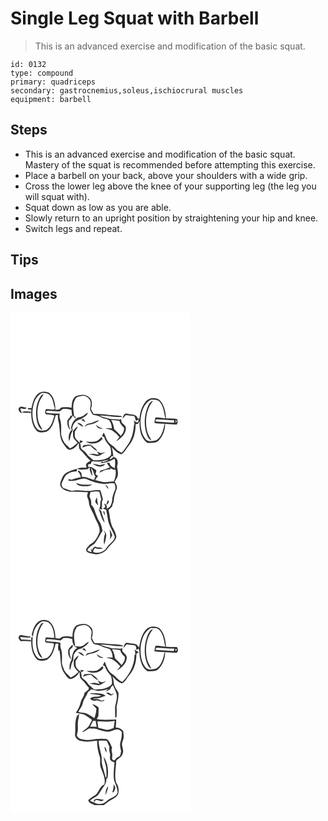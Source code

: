 # Single Leg Squat with Barbell
> This is an advanced exercise and modification of the basic squat.

``` 
id: 0132 
type: compound 
primary: quadriceps 
secondary: gastrocnemius,soleus,ischiocrural muscles 
equipment: barbell 
``` 

## Steps

 - This is an advanced exercise and modification of the basic squat. Mastery of the squat is recommended before attempting this exercise.
 - Place a barbell on your back, above your shoulders with a wide grip.
 - Cross the lower leg above the knee of your supporting leg (the leg you will squat with).
 - Squat down as low as you are able.
 - Slowly return to an upright position by straightening your hip and knee.
 - Switch legs and repeat.

## Tips


## Images

<svg width="288" height="400" viewBox="0 0 216 300" xmlns="http://www.w3.org/2000/svg">
  <g fill="#FFF">
    <path d="M0 0h216v300H0V0m32.6 97.62c-4.63 4.41-6.22 10.93-7.37 17-1.11-.03-3.34-.09-4.46-.11l-.04.63c.55 1.82 2.9.77 4.28 1.19-.54 8.52.2 18 5.91 24.8 3.07 3.87 8.66 2.6 12.77 1.54 6.84-4.06 8.48-12.39 10.57-19.41l2.62-.4c.1 2.37-.14 4.8.48 7.12 2.72 8.84.37 19.03 5.79 27.04 2.09 2.7 3.78 6.12 6.96 7.68 5.37-.11 9-4.26 11.78-8.35.57 2.85-.4 6.44 2.06 8.61 4.46 3.68 7.15 9.02 11.91 12.42-1.6 2.02-5.2 2.69-5.26 5.65l.6 3.1c-3.83-.2-7.66.07-11.39.99 3.84 2.27 8.55.89 12.76.79.77-.87 1.61-1.67 2.53-2.38-.6 3.8 1.36 7.16 2.89 10.48.48-3.35-.64-6.57-1.65-9.69 3.62 2.54 3.03 7.22 5.59 10.35-.59 1.34-1.18 2.69-1.75 4.05-4.84-1.18-9.34-4.15-14.49-3.59-.3-1.62-.55-3.25-.76-4.88l-3.04-3.13c-.36.6-.72 1.21-1.07 1.82 2.3 1.48 2.85 4.17 3.64 6.58-3.91.79-7.74 1.89-11.54 3.1-.75-.21-2.23-.63-2.97-.84-.12.43-.35 1.29-.47 1.72 4.77 1.15 9.56-.19 14.1-1.61 2.44-.44 5.15-1.44 7.51-.2a61.247 61.247 0 0 0 21.84 6.04c3.92-.44 7.84-1.26 11.79-.7.93 2.53 1.98 5.43.61 8.01-1.94 4.11-3.39 8.49-3.43 13.08-.87 3.72-2.16 8.58-6.73 8.93 1.35-2.67-.3-5-2.79-5.88.47 1.29 1 2.55 1.43 3.85l-2.84 2.36c1.25.43 2.51.79 3.79 1.1.72 4.18 1.59 8.35 2.27 12.54 1.24 6.83 5.48 12.55 7.83 18.97.97 3.81-2.51 6.62-4.94 8.95-2.62 2.1-4.22 5.09-6.37 7.61-3.68 2.87-8.96 4.62-13.48 3.11-2.36-1.56.61-3.64 1.3-5.29 2.93 1.54 6.22 1.09 9.38 1-1.95-2.38-5.37-1.08-7.94-2.19-2.9-1.59-4.01 2.76-5.44 4.17l-.2-2.64c-.18.38-.55 1.13-.74 1.5.28 1.08.62 2.13.91 3.21-1.79-.51-3.74-.86-5.08-2.28 1.51-3.94 5.64-5.66 8.74-8.08 3.64-4.71 6.22-10.14 9.39-15.17-.72-3.92-1.49-7.98-3.8-11.32-1.6-2.22-2.45-4.82-3.48-7.31-2.1-4.17-2.09-9.43-6.21-12.36.08-2.85.1-5.76-1.32-8.33-1.48-2.36-.15-4.96.49-7.34 3.51-.36 7.06-1.3 10.55-.33.67 3.19 1.69 6.29 2.34 9.48-2.35 3.22-.06 7.46-2.5 10.69.89.65 1.89 1.07 2.99 1.24.72-.64.67-1.46-.16-2.44 1.38-3.09-.75-6.73 1.66-9.5-.78-3.81-1.93-7.54-3.12-11.24-2.98-.23-6-.43-8.94.21-8.29 2-16.87-1.72-25.12.62-2.44-.7-4.89-1.43-7.18-2.55-1.72-.41-3.8-.65-4.49-2.58-2.36-3.39.83-6.64 1.97-9.79 2.28-6.03 9.17-8.62 15.19-8.59.78-.84 1-2.23-.1-2.91-6.27 2.11-14.29 3.65-17.06 10.53-1 3.16-3.5 6.43-2.12 9.85 1.68 4.5 6.88 5.66 10.97 6.94 7.38-.16 14.77.1 22.13.69-.45 1.48-1.18 2.92-1.19 4.5.44 2.39 1.92 4.47 2.09 6.92.35 7.38 5.81 12.98 7.68 19.9 2.56 5.3 6.18 10.56 5.12 16.8-1.64 3.87-3.47 7.76-6.32 10.9-1.91 2.14-4.86 3.02-6.67 5.29-1.48 1.68-3.78 3.44-2.77 6.01 1.31 2.49 4.41 2.44 6.73 3.32 7.03 2.46 15.65-.69 19.44-7.11 3.22-4.36 8.67-7.3 9.82-13.01-.31-3.62-2.11-6.89-3.71-10.09-4.09-6.77-3.61-14.99-5.76-22.4 2.26-1.77 5.07-3.47 4.98-6.72 1.61-2.36 1.58-5.2 1.77-7.92.73-3.57 1.97-7 3.12-10.44 1.26-3.1-1.04-5.99-2.43-8.6 1.27-2.04 2.71-4.03 3.5-6.33 1.06-3.88.14-7.89-.71-11.71 1.56-3.91 1.56-10.57-3.74-11.42l.14-1.14c-1.48 1.43-2.78 3.84-5.2 3.5.3-1.5 1.65-2.43 2.5-3.6.49.03 1.47.08 1.96.11-.56-3.63-.83-7.31-2.08-10.8 3.36 3.44 6.78 7.12 11.58 8.46 3.98-1.98 5.49-6.34 8.3-9.5 6.51-7.18 9.06-17.16 8.86-26.67.98-.09 1.97-.19 2.95-.28.67-.93 2.83-5.92 1.78-.72-.04 8.65 2.03 18.97 10.04 23.78 4.33-.63 9.43.6 12.8-2.96 5.19-5.2 8-12.91 7.88-20.18 4.78.05 9.62 1.13 14.37.6.29-1.12.85-3.35 1.14-4.47-1.06.82-2.1 1.66-3.14 2.5.12-.84.35-2.53.47-3.37l.68 2.21c.59-.86 1.17-1.72 1.75-2.59-4.44-1.82-9.52-.87-14.22-1.48-.39-7.73-2.04-16.11-7.56-21.89-4.94-3.65-13.05-3.04-16.94 2-4.72 5.8-6.8 13.44-7.4 20.78-.56-.29-1.7-.89-2.27-1.18-.94-4.4-5.99-4.28-9.51-4.72-2.15-.05-4.81-1.63-6.45.45-1.08 1.55-1.54 3.41-2.05 5.2 1.35-1.4 2.58-2.92 3.85-4.4 3.38.51 6.78.86 10.2 1.06 1.06 1.81 1.43 3.88 2.03 5.87.76-.43 2.28-1.28 3.04-1.71.33 1.23-.25 2.33-.86 3.36-2.14.29-3.4-1.41-4.73-2.7.88 2.34 1.06 4.82.07 7.16-.61 8.39-3.01 16.92-8.15 23.68-2.13 2.82-3.73 6.1-6.58 8.31-2.55-1.47-5.45-2.63-7.22-5.12-2.29-3.1-6.23-4.39-8.48-7.52-2.79-3.34-3.38-7.86-5.84-11.39-.72 1.31-1.31 2.68-1.88 4.07l2.64 1.26c1.05 4.43 4.12 7.81 6.96 11.18 1.16 3.31 1.56 6.87 1.1 10.36-5.26 5.93-13.7 6.28-21.06 6.29-2.76-2.9-6.54-4.85-8.57-8.4-1.48-2.72-4.76-3.72-6.43-6.3-.35-1.93-.11-3.96-1.03-5.77 1.24-.78 2.53-1.49 3.81-2.23-1.37-.44-2.75-.85-4.12-1.26.05.73.14 2.2.19 2.93-2.29-2.05-5.16-3.97-6.05-7.1-.33-2.12-.11-4.27-.14-6.41 1.53-1.85 2.76-3.92 3.6-6.17-2.52 1.11-3.93 3.57-5.76 5.49.11 2.67-.22 5.41.45 8.02 1.19 2.43 3.23 4.26 5.14 6.11-2.88 2.54-5.77 5.15-9.34 6.7-2.66-2.97-6.21-5.29-7.87-9.05-1.3-3.14-2.87-6.35-2.69-9.84.16-5.35.54-10.89-1.24-16.04-.89-2.16-.57-4.5-.52-6.77-5.27-.09-10.61-.06-15.8-1.02l-.73-1.32c.43-.26 1.3-.78 1.73-1.04 4.68-.17 9.31.99 14 .66 2.53.28 3.3-3.32 5.85-2.98 3.13-.15 6.31.18 9.26 1.28.18 2.49.43 4.96.69 7.44-.52-.19-1.58-.59-2.11-.79.45 3.2-4.02 4.47-3.65 7.62-.19 3.85 1.11 7.66 3.92 10.36-1.52-3.64-2.48-7.45-2.09-11.43 1.78-1.83 3.6-3.71 4.53-6.15 1.28 1.29 2.62 2.52 3.92 3.79a459.5 459.5 0 0 0-.74-3.11l-1.24.65c-.62-6.86-2.85-14.16.93-20.56 1.05-3.8 5.36-4.01 8.58-4.63 4.28-.77 8.34 2.43 9.85 6.27 1.16 3.19-.16 6.48-.39 9.7.62 2.48 1.93 4.79 3.57 6.73 2.48.77 5.2.67 7.55 1.84 2.08 1 4.09 2.24 6.4 2.66 2.07.68 4.72.77 5.94 2.86 2.02 2.53 2.5 5.81 2.7 8.93-2.63-.12-5.27-.3-7.9-.07 3.08 1.14 6.49 1.43 9.29 3.27a32.2 32.2 0 0 1 7.72 7.42c-1.31 1.65-2.63 3.3-3.85 5.02 5.44-3.59 11.54-8.48 11.62-15.59.17-3.41-3.28-5.02-5.09-7.34-.4-1.43-.48-2.92-.69-4.38l-1.28 1.16c-4.02-.74-8.17-.17-12.17-.84-3.87-1.83-8.53-1.47-11.98-4.2 9.01.22 17.96 2.55 26.98 1.67-.31-.25-.94-.74-1.25-.98-4.96-.83-10.01-.89-15.01-1.28-5.95-.67-11.93-1.47-17.92-1.16-1.52-1.89-2.64-4.05-3.51-6.31 1.46-4.48 2.09-10.58-2.18-13.75-4.2-4.27-11.06-3.36-16.08-1.22-4.49 3.08-4.78 9-5.01 13.94-3.64-1.13-7.53-.92-11.27-.59-1.69-.08-2.48 1.72-3.6 2.64-1.49.16-2.99.3-4.48.44-.15-7.41-1.55-16.01-7.97-20.67-4.26-1.99-9.78-1.8-13.37 1.53m-22.42 16.82c-1.77 2.59 1.33 5.52 3.54 6.5a17.02 17.02 0 0 0-2.07-5.14c.41-.34.82-.66 1.24-.97 1.87.74 4.17 1.46 5.93.07.08-.23.25-.69.33-.91-2.95-.07-6.94-2.91-8.97.45m4.41 5.51c3.22.46 6.57.21 9.84.52l-.08-1.65c-2.6-.11-5.19-.42-7.79-.32-.6.15-3.2.52-1.97 1.45m71.86 4.45c-1.94 1.02-4.18 1.17-6.25 1.76-.3.24-.88.72-1.17.96-4.26 2.76-6.03 7.73-6.46 12.58l1.46.1c.22-4.94 3.47-9.82 8.28-11.31 1.27-.21 2.53-.61 3.52-1.46 2.77-1.92 6.13-3.62 7.11-7.12-2.52.95-4.27 3.08-6.49 4.49m-1.46 4.46c1.66.86 3.31 1.78 5.03 2.52-.79-1.31-1.65-2.59-2.52-3.84-.85.43-1.68.87-2.51 1.32m8.99 4.31c-2.45.1-4.02 2.03-5.39 3.82 2.09-1.02 4.03-2.54 6.44-2.69 4.24-.45 8.52-2.22 11.54-5.25-4.42.72-8.12 3.57-12.59 4.12m-14.07-.92c2.15 2.01 4.56 3.82 7.34 4.88-1.05-3.22-4.18-4.64-7.34-4.88m22.67 2.46c1.05 3.49 4.55 5.44 8.02 4.2-1.35-.44-2.7-.86-4.05-1.25-1.29-1.03-2.6-2.04-3.97-2.95m-32.19 19.52c.77-1.64 1.13-3.41 1.37-5.18.42-3.46 2.72-6.32 3.23-9.78-4.67 3.24-6.19 9.63-4.6 14.96m38.8-5.03c-1.82 2.02-3.8 4.04-6.32 5.16-4.06 1.27-8.32.42-12.48.52 6.3 4.08 15.63 2.72 20.16-3.48-.45-.74-.9-1.47-1.36-2.2m-21.51 9.71c-.62 1.04-1.23 2.09-1.83 3.15 3.19-1.5 6.55-2.7 10.15-2.28 2.43 2.54 4.99 5.12 8.39 6.31-1.45-2.64-4.05-4.31-6.25-6.24-2.94-2.53-7-.72-10.46-.94m16.22 7.69c.71 1.27 1.39 2.57 2.03 3.89-2.05-.14-4.05-.65-6.01-1.25-2.08.29-4.16.55-6.24.85 3.06.71 6.21.94 9.25 1.8 2.86 1.08 5.28-1.28 7.62-2.54 1.16-.69 2.31-1.41 3.41-2.19-1.64.44-3.24 1.06-4.9 1.45-1.85-.26-3.48-1.27-5.16-2.01m-25.34 37.75c1.9 3.45 6.03 3.77 9.55 3.99 3.31-.01 7.14.36 9.64-2.25-6.42.64-13.11.82-19.19-1.74m35.11 2.35c.92 1.78 2.21 3.33 3.59 4.78.4-2.5-1.73-3.78-3.59-4.78m-11.6 21.08c.81 1.36 1.96 2.47 3.11 3.56-.23-1.49-.55-2.95-.95-4.39-.14-1.8-.28-3.6-.52-5.39-.93 1.89-2.48 4.02-1.64 6.22m14.93-3c-.72 1.97-1.49 3.93-2.21 5.9 2.23-1.08 4.59-3.69 2.21-5.9m-11.46 10.45c2.46 5.65 3.44 12.11 7.46 16.95-.8-4.88-3.21-9.3-4.15-14.15-1.1-.94-2.2-1.88-3.31-2.8m5.72 2.89c.02 2.09 1.23 3.98 2.36 5.69-.67-1.73-.09-5.38-2.36-5.69m7.63 22.21c.67 4.03 1.18 8.05.41 12.12 1.06-1.76 1.92-3.62 2.82-5.46-.92-2.29-1.82-4.62-3.23-6.66m-7.38 1.11c.6 1.17 1.28 2.29 2.05 3.36-1.31 4.4-2.15 9.03-1.1 13.59 1.24-3.05 1.61-6.34 2.28-9.54.79-2.84-.91-5.84-3.23-7.41z"/>
    <path d="M26.43 118.02c.55-8.29 3.3-17.62 11.29-21.62 3.42.19 7.53-.11 9.73 3.09 4.13 4.25 3.82 10.5 5.94 15.66-.53.45-1.07.88-1.6 1.32-3.06-.34-6.13-.62-9.2-.75-.61 1.88-1.86 4.07-.42 5.9 3.39 1.26 7.29.24 10.54 2.03-2 6.09-3.47 13.26-9.32 16.93-3.78.9-8.9 2.29-11.66-1.4-4.82-5.82-5.63-13.88-5.3-21.16m9.79-17.78c-5.78 8.81-6.6 20.12-4.46 30.22 1.01 3.94 2.54 8.52 6.62 10.21-1.58-3.6-4.22-6.74-5.01-10.67-1.66-7.39-1.44-15.31 1.08-22.48 1.19-3.53 3.53-6.46 5.37-9.64-1.37.49-2.94.9-3.6 2.36zM156.05 131.16c.29-9.98 2.98-21.59 12.42-26.81 3.36.5 7.46-.7 9.99 2.22 5.31 5.44 5.65 13.4 7.33 20.38-3.92-.69-7.88-1.22-11.86-1.13-.61 2.14-.99 4.32-1.23 6.53 4.04.8 8.16.97 12.27.97-1.69 7.15-3.23 15.81-10.11 19.86-4.11.78-9.51 2.52-12.67-1.3-4.95-5.58-5.94-13.54-6.14-20.72m8.13-17.01c-4.21 11.18-4.38 24.12.62 35.08.78 1.94 2.6 3.11 4.36 4.07-1.86-3.72-4.37-7.18-5.24-11.33-2.9-12.26-1.04-26.05 7.08-36-4.05.64-5.28 4.98-6.82 8.18z"/>
    <path d="M174.76 128.09c7.23.07 14.42.97 21.66 1.08l-.36 3.05c-7.16-.46-14.33-.91-21.48-1.51l-.64-.59c.21-.51.62-1.52.82-2.03zM120.78 128.99c3.35.03 6.7.29 9.99 1.01.52 3.42 3.22 5.65 5.34 8.11.82 3.7-1.57 7.07-3.74 9.82-2.36-2.98-5.1-5.6-7.97-8.08-.38-3.85-1.53-7.59-3.62-10.86zM109.41 178.08c2.93.22 5.51-1.45 8.35-1.73-1.91 1.46-4.3 2.12-6.45 3.17-.64-.48-1.27-.96-1.9-1.44z"/>
    <path d="M105.7 180.85c6.88.03 13.32-2.39 19.32-5.56 1.01 3.86.51 7.8 0 11.69-2.35-1.75-6.02-3.15-5.97-6.6-1.16-.16-2.31-.32-3.46-.46.93 2.02 1.97 4.06 3.78 5.47-3.62 1.8-7.49 3.14-11.41 4.12-.4.91-.8 1.82-1.21 2.73 4.12-1.99 8.4-4.67 13.18-4.01-.1-.51-.29-1.52-.38-2.02 1.77 1.72 4.03 2.4 6.44 2.3.86 4.85.03 9.78-2.2 14.15-3.98-.23-7.89.6-11.84.87-3.45-.82-6.82-1.97-10.32-2.59 1.07-1.72 2.23-3.39 3.4-5.03-.99-.57-1.99-1.13-2.98-1.67.35-1.67.7-3.34 1.04-5.01-3.02-1.87-5.74-4.94-9.71-3.85-.12-1.04-.23-2.07-.34-3.1 1.15-.3 2.3-.59 3.46-.87.19-.67.57-1.99.76-2.65 4.08-.59 8.17.51 12.25-.27-.17.47-.52 1.39-.69 1.86-.78.12-2.34.38-3.12.5m-7.26.73c4.44 2.74 11.84 5.65 15.25-.03-2.23.36-4.35 1.22-6.6 1.43-2.88-.52-5.71-1.29-8.65-1.4z"/>
  </g>
  <g fill="#333">
    <path d="M32.6 97.62c3.59-3.33 9.11-3.52 13.37-1.53 6.42 4.66 7.82 13.26 7.97 20.67 1.49-.14 2.99-.28 4.48-.44 1.12-.92 1.91-2.72 3.6-2.64 3.74-.33 7.63-.54 11.27.59.23-4.94.52-10.86 5.01-13.94 5.02-2.14 11.88-3.05 16.08 1.22 4.27 3.17 3.64 9.27 2.18 13.75.87 2.26 1.99 4.42 3.51 6.31 5.99-.31 11.97.49 17.92 1.16 5 .39 10.05.45 15.01 1.28.31.24.94.73 1.25.98-9.02.88-17.97-1.45-26.98-1.67 3.45 2.73 8.11 2.37 11.98 4.2 4 .67 8.15.1 12.17.84l1.28-1.16c.21 1.46.29 2.95.69 4.38 1.81 2.32 5.26 3.93 5.09 7.34-.08 7.11-6.18 12-11.62 15.59 1.22-1.72 2.54-3.37 3.85-5.02a32.2 32.2 0 0 0-7.72-7.42c-2.8-1.84-6.21-2.13-9.29-3.27 2.63-.23 5.27-.05 7.9.07-.2-3.12-.68-6.4-2.7-8.93-1.22-2.09-3.87-2.18-5.94-2.86-2.31-.42-4.32-1.66-6.4-2.66-2.35-1.17-5.07-1.07-7.55-1.84-1.64-1.94-2.95-4.25-3.57-6.73.23-3.22 1.55-6.51.39-9.7-1.51-3.84-5.57-7.04-9.85-6.27-3.22.62-7.53.83-8.58 4.63-3.78 6.4-1.55 13.7-.93 20.56l1.24-.65c.25 1.04.5 2.08.74 3.11-1.3-1.27-2.64-2.5-3.92-3.79-.93 2.44-2.75 4.32-4.53 6.15-.39 3.98.57 7.79 2.09 11.43-2.81-2.7-4.11-6.51-3.92-10.36-.37-3.15 4.1-4.42 3.65-7.62.53.2 1.59.6 2.11.79-.26-2.48-.51-4.95-.69-7.44-2.95-1.1-6.13-1.43-9.26-1.28-2.55-.34-3.32 3.26-5.85 2.98-4.69.33-9.32-.83-14-.66-.43.26-1.3.78-1.73 1.04l.73 1.32c5.19.96 10.53.93 15.8 1.02-.05 2.27-.37 4.61.52 6.77 1.78 5.15 1.4 10.69 1.24 16.04-.18 3.49 1.39 6.7 2.69 9.84 1.66 3.76 5.21 6.08 7.87 9.05 3.57-1.55 6.46-4.16 9.34-6.7-1.91-1.85-3.95-3.68-5.14-6.11-.67-2.61-.34-5.35-.45-8.02 1.83-1.92 3.24-4.38 5.76-5.49-.84 2.25-2.07 4.32-3.6 6.17.03 2.14-.19 4.29.14 6.41.89 3.13 3.76 5.05 6.05 7.1-.05-.73-.14-2.2-.19-2.93 1.37.41 2.75.82 4.12 1.26-1.28.74-2.57 1.45-3.81 2.23.92 1.81.68 3.84 1.03 5.77 1.67 2.58 4.95 3.58 6.43 6.3 2.03 3.55 5.81 5.5 8.57 8.4 7.36-.01 15.8-.36 21.06-6.29.46-3.49.06-7.05-1.1-10.36-2.84-3.37-5.91-6.75-6.96-11.18l-2.64-1.26c.57-1.39 1.16-2.76 1.88-4.07 2.46 3.53 3.05 8.05 5.84 11.39 2.25 3.13 6.19 4.42 8.48 7.52 1.77 2.49 4.67 3.65 7.22 5.12 2.85-2.21 4.45-5.49 6.58-8.31 5.14-6.76 7.54-15.29 8.15-23.68.99-2.34.81-4.82-.07-7.16 1.33 1.29 2.59 2.99 4.73 2.7.61-1.03 1.19-2.13.86-3.36-.76.43-2.28 1.28-3.04 1.71-.6-1.99-.97-4.06-2.03-5.87-3.42-.2-6.82-.55-10.2-1.06-1.27 1.48-2.5 3-3.85 4.4.51-1.79.97-3.65 2.05-5.2 1.64-2.08 4.3-.5 6.45-.45 3.52.44 8.57.32 9.51 4.72.57.29 1.71.89 2.27 1.18.6-7.34 2.68-14.98 7.4-20.78 3.89-5.04 12-5.65 16.94-2 5.52 5.78 7.17 14.16 7.56 21.89 4.7.61 9.78-.34 14.22 1.48-.58.87-1.16 1.73-1.75 2.59l-.68-2.21c-.12.84-.35 2.53-.47 3.37 1.04-.84 2.08-1.68 3.14-2.5-.29 1.12-.85 3.35-1.14 4.47-4.75.53-9.59-.55-14.37-.6.12 7.27-2.69 14.98-7.88 20.18-3.37 3.56-8.47 2.33-12.8 2.96-8.01-4.81-10.08-15.13-10.04-23.78 1.05-5.2-1.11-.21-1.78.72-.98.09-1.97.19-2.95.28.2 9.51-2.35 19.49-8.86 26.67-2.81 3.16-4.32 7.52-8.3 9.5-4.8-1.34-8.22-5.02-11.58-8.46 1.25 3.49 1.52 7.17 2.08 10.8-.49-.03-1.47-.08-1.96-.11-.85 1.17-2.2 2.1-2.5 3.6 2.42.34 3.72-2.07 5.2-3.5l-.14 1.14c5.3.85 5.3 7.51 3.74 11.42.85 3.82 1.77 7.83.71 11.71-.79 2.3-2.23 4.29-3.5 6.33 1.39 2.61 3.69 5.5 2.43 8.6-1.15 3.44-2.39 6.87-3.12 10.44-.19 2.72-.16 5.56-1.77 7.92.09 3.25-2.72 4.95-4.98 6.72 2.15 7.41 1.67 15.63 5.76 22.4 1.6 3.2 3.4 6.47 3.71 10.09-1.15 5.71-6.6 8.65-9.82 13.01-3.79 6.42-12.41 9.57-19.44 7.11-2.32-.88-5.42-.83-6.73-3.32-1.01-2.57 1.29-4.33 2.77-6.01 1.81-2.27 4.76-3.15 6.67-5.29 2.85-3.14 4.68-7.03 6.32-10.9 1.06-6.24-2.56-11.5-5.12-16.8-1.87-6.92-7.33-12.52-7.68-19.9-.17-2.45-1.65-4.53-2.09-6.92.01-1.58.74-3.02 1.19-4.5-7.36-.59-14.75-.85-22.13-.69-4.09-1.28-9.29-2.44-10.97-6.94-1.38-3.42 1.12-6.69 2.12-9.85 2.77-6.88 10.79-8.42 17.06-10.53 1.1.68.88 2.07.1 2.91-6.02-.03-12.91 2.56-15.19 8.59-1.14 3.15-4.33 6.4-1.97 9.79.69 1.93 2.77 2.17 4.49 2.58 2.29 1.12 4.74 1.85 7.18 2.55 8.25-2.34 16.83 1.38 25.12-.62 2.94-.64 5.96-.44 8.94-.21 1.19 3.7 2.34 7.43 3.12 11.24-2.41 2.77-.28 6.41-1.66 9.5.83.98.88 1.8.16 2.44-1.1-.17-2.1-.59-2.99-1.24 2.44-3.23.15-7.47 2.5-10.69-.65-3.19-1.67-6.29-2.34-9.48-3.49-.97-7.04-.03-10.55.33-.64 2.38-1.97 4.98-.49 7.34 1.42 2.57 1.4 5.48 1.32 8.33 4.12 2.93 4.11 8.19 6.21 12.36 1.03 2.49 1.88 5.09 3.48 7.31 2.31 3.34 3.08 7.4 3.8 11.32-3.17 5.03-5.75 10.46-9.39 15.17-3.1 2.42-7.23 4.14-8.74 8.08 1.34 1.42 3.29 1.77 5.08 2.28-.29-1.08-.63-2.13-.91-3.21.19-.37.56-1.12.74-1.5l.2 2.64c1.43-1.41 2.54-5.76 5.44-4.17 2.57 1.11 5.99-.19 7.94 2.19-3.16.09-6.45.54-9.38-1-.69 1.65-3.66 3.73-1.3 5.29 4.52 1.51 9.8-.24 13.48-3.11 2.15-2.52 3.75-5.51 6.37-7.61 2.43-2.33 5.91-5.14 4.94-8.95-2.35-6.42-6.59-12.14-7.83-18.97-.68-4.19-1.55-8.36-2.27-12.54-1.28-.31-2.54-.67-3.79-1.1l2.84-2.36c-.43-1.3-.96-2.56-1.43-3.85 2.49.88 4.14 3.21 2.79 5.88 4.57-.35 5.86-5.21 6.73-8.93.04-4.59 1.49-8.97 3.43-13.08 1.37-2.58.32-5.48-.61-8.01-3.95-.56-7.87.26-11.79.7a61.247 61.247 0 0 1-21.84-6.04c-2.36-1.24-5.07-.24-7.51.2-4.54 1.42-9.33 2.76-14.1 1.61.12-.43.35-1.29.47-1.72.74.21 2.22.63 2.97.84 3.8-1.21 7.63-2.31 11.54-3.1-.79-2.41-1.34-5.1-3.64-6.58.35-.61.71-1.22 1.07-1.82l3.04 3.13c.21 1.63.46 3.26.76 4.88 5.15-.56 9.65 2.41 14.49 3.59.57-1.36 1.16-2.71 1.75-4.05-2.56-3.13-1.97-7.81-5.59-10.35 1.01 3.12 2.13 6.34 1.65 9.69-1.53-3.32-3.49-6.68-2.89-10.48-.92.71-1.76 1.51-2.53 2.38-4.21.1-8.92 1.48-12.76-.79 3.73-.92 7.56-1.19 11.39-.99l-.6-3.1c.06-2.96 3.66-3.63 5.26-5.65-4.76-3.4-7.45-8.74-11.91-12.42-2.46-2.17-1.49-5.76-2.06-8.61-2.78 4.09-6.41 8.24-11.78 8.35-3.18-1.56-4.87-4.98-6.96-7.68-5.42-8.01-3.07-18.2-5.79-27.04-.62-2.32-.38-4.75-.48-7.12l-2.62.4c-2.09 7.02-3.73 15.35-10.57 19.41-4.11 1.06-9.7 2.33-12.77-1.54-5.71-6.8-6.45-16.28-5.91-24.8-1.38-.42-3.73.63-4.28-1.19l.04-.63c1.12.02 3.35.08 4.46.11 1.15-6.07 2.74-12.59 7.37-17m-6.17 20.4c-.33 7.28.48 15.34 5.3 21.16 2.76 3.69 7.88 2.3 11.66 1.4 5.85-3.67 7.32-10.84 9.32-16.93-3.25-1.79-7.15-.77-10.54-2.03-1.44-1.83-.19-4.02.42-5.9 3.07.13 6.14.41 9.2.75.53-.44 1.07-.87 1.6-1.32-2.12-5.16-1.81-11.41-5.94-15.66-2.2-3.2-6.31-2.9-9.73-3.09-7.99 4-10.74 13.33-11.29 21.62m129.62 13.14c.2 7.18 1.19 15.14 6.14 20.72 3.16 3.82 8.56 2.08 12.67 1.3 6.88-4.05 8.42-12.71 10.11-19.86-4.11 0-8.23-.17-12.27-.97.24-2.21.62-4.39 1.23-6.53 3.98-.09 7.94.44 11.86 1.13-1.68-6.98-2.02-14.94-7.33-20.38-2.53-2.92-6.63-1.72-9.99-2.22-9.44 5.22-12.13 16.83-12.42 26.81m18.71-3.07c-.2.51-.61 1.52-.82 2.03l.64.59c7.15.6 14.32 1.05 21.48 1.51l.36-3.05c-7.24-.11-14.43-1.01-21.66-1.08m-53.98.9c2.09 3.27 3.24 7.01 3.62 10.86 2.87 2.48 5.61 5.1 7.97 8.08 2.17-2.75 4.56-6.12 3.74-9.82-2.12-2.46-4.82-4.69-5.34-8.11-3.29-.72-6.64-.98-9.99-1.01m-11.37 49.09c.63.48 1.26.96 1.9 1.44 2.15-1.05 4.54-1.71 6.45-3.17-2.84.28-5.42 1.95-8.35 1.73m-3.71 2.77c.78-.12 2.34-.38 3.12-.5.17-.47.52-1.39.69-1.86-4.08.78-8.17-.32-12.25.27-.19.66-.57 1.98-.76 2.65-1.16.28-2.31.57-3.46.87.11 1.03.22 2.06.34 3.1 3.97-1.09 6.69 1.98 9.71 3.85-.34 1.67-.69 3.34-1.04 5.01.99.54 1.99 1.1 2.98 1.67-1.17 1.64-2.33 3.31-3.4 5.03 3.5.62 6.87 1.77 10.32 2.59 3.95-.27 7.86-1.1 11.84-.87 2.23-4.37 3.06-9.3 2.2-14.15-2.41.1-4.67-.58-6.44-2.3.09.5.28 1.51.38 2.02-4.78-.66-9.06 2.02-13.18 4.01.41-.91.81-1.82 1.21-2.73 3.92-.98 7.79-2.32 11.41-4.12-1.81-1.41-2.85-3.45-3.78-5.47 1.15.14 2.3.3 3.46.46-.05 3.45 3.62 4.85 5.97 6.6.51-3.89 1.01-7.83 0-11.69-6 3.17-12.44 5.59-19.32 5.56z"/>
    <path d="M36.22 100.24c.66-1.46 2.23-1.87 3.6-2.36-1.84 3.18-4.18 6.11-5.37 9.64-2.52 7.17-2.74 15.09-1.08 22.48.79 3.93 3.43 7.07 5.01 10.67-4.08-1.69-5.61-6.27-6.62-10.21-2.14-10.1-1.32-21.41 4.46-30.22zM164.18 114.15c1.54-3.2 2.77-7.54 6.82-8.18-8.12 9.95-9.98 23.74-7.08 36 .87 4.15 3.38 7.61 5.24 11.33-1.76-.96-3.58-2.13-4.36-4.07-5-10.96-4.83-23.9-.62-35.08zM10.18 114.44c2.03-3.36 6.02-.52 8.97-.45-.08.22-.25.68-.33.91-1.76 1.39-4.06.67-5.93-.07-.42.31-.83.63-1.24.97a17.02 17.02 0 0 1 2.07 5.14c-2.21-.98-5.31-3.91-3.54-6.5z"/>
    <path d="M14.59 119.95c-1.23-.93 1.37-1.3 1.97-1.45 2.6-.1 5.19.21 7.79.32l.08 1.65c-3.27-.31-6.62-.06-9.84-.52zM86.45 124.4c2.22-1.41 3.97-3.54 6.49-4.49-.98 3.5-4.34 5.2-7.11 7.12-.99.85-2.25 1.25-3.52 1.46-4.81 1.49-8.06 6.37-8.28 11.31l-1.46-.1c.43-4.85 2.2-9.82 6.46-12.58.29-.24.87-.72 1.17-.96 2.07-.59 4.31-.74 6.25-1.76z"/>
    <path d="M84.99 128.86c.83-.45 1.66-.89 2.51-1.32.87 1.25 1.73 2.53 2.52 3.84-1.72-.74-3.37-1.66-5.03-2.52zM93.98 133.17c4.47-.55 8.17-3.4 12.59-4.12-3.02 3.03-7.3 4.8-11.54 5.25-2.41.15-4.35 1.67-6.44 2.69 1.37-1.79 2.94-3.72 5.39-3.82zM79.91 132.25c3.16.24 6.29 1.66 7.34 4.88-2.78-1.06-5.19-2.87-7.34-4.88zM102.58 134.71c1.37.91 2.68 1.92 3.97 2.95 1.35.39 2.7.81 4.05 1.25-3.47 1.24-6.97-.71-8.02-4.2zM70.39 154.23c-1.59-5.33-.07-11.72 4.6-14.96-.51 3.46-2.81 6.32-3.23 9.78-.24 1.77-.6 3.54-1.37 5.18zM109.19 149.2c.46.73.91 1.46 1.36 2.2-4.53 6.2-13.86 7.56-20.16 3.48 4.16-.1 8.42.75 12.48-.52 2.52-1.12 4.5-3.14 6.32-5.16zM87.68 158.91c3.46.22 7.52-1.59 10.46.94 2.2 1.93 4.8 3.6 6.25 6.24-3.4-1.19-5.96-3.77-8.39-6.31-3.6-.42-6.96.78-10.15 2.28.6-1.06 1.21-2.11 1.83-3.15zM103.9 166.6c1.68.74 3.31 1.75 5.16 2.01 1.66-.39 3.26-1.01 4.9-1.45-1.1.78-2.25 1.5-3.41 2.19-2.34 1.26-4.76 3.62-7.62 2.54-3.04-.86-6.19-1.09-9.25-1.8 2.08-.3 4.16-.56 6.24-.85 1.96.6 3.96 1.11 6.01 1.25-.64-1.32-1.32-2.62-2.03-3.89zM98.44 181.58c2.94.11 5.77.88 8.65 1.4 2.25-.21 4.37-1.07 6.6-1.43-3.41 5.68-10.81 2.77-15.25.03zM78.56 204.35c6.08 2.56 12.77 2.38 19.19 1.74-2.5 2.61-6.33 2.24-9.64 2.25-3.52-.22-7.65-.54-9.55-3.99zM113.67 206.7c1.86 1 3.99 2.28 3.59 4.78-1.38-1.45-2.67-3-3.59-4.78zM102.07 227.78c-.84-2.2.71-4.33 1.64-6.22.24 1.79.38 3.59.52 5.39.4 1.44.72 2.9.95 4.39-1.15-1.09-2.3-2.2-3.11-3.56zM117 224.78c2.38 2.21.02 4.82-2.21 5.9.72-1.97 1.49-3.93 2.21-5.9zM105.54 235.23c1.11.92 2.21 1.86 3.31 2.8.94 4.85 3.35 9.27 4.15 14.15-4.02-4.84-5-11.3-7.46-16.95zM111.26 238.12c2.27.31 1.69 3.96 2.36 5.69-1.13-1.71-2.34-3.6-2.36-5.69zM118.89 260.33c1.41 2.04 2.31 4.37 3.23 6.66-.9 1.84-1.76 3.7-2.82 5.46.77-4.07.26-8.09-.41-12.12zM111.51 261.44c2.32 1.57 4.02 4.57 3.23 7.41-.67 3.2-1.04 6.49-2.28 9.54-1.05-4.56-.21-9.19 1.1-13.59-.77-1.07-1.45-2.19-2.05-3.36z"/>
  </g>
</svg>

<svg width="288" height="400" viewBox="0 0 216 300" xmlns="http://www.w3.org/2000/svg">
  <g fill="#FFF">
    <path d="M0 0h216v300H0V0m33.75 70.74c-5.12 3.63-6.7 10.13-8.27 15.85.49.77.98 1.53 1.48 2.3.57-7.36 3.87-14.98 10.74-18.48 2.97.34 6.52-.3 8.81 2.1 4.73 4.41 5.49 11.2 6.1 17.27-.12.16-.36.48-.48.65-3.19-.19-6.38-.54-9.57-.73-.59 1.93-1.81 4.11-.38 5.99 3.13 1.03 6.55.37 9.65 1.49.76 1.56-.28 3.21-.5 4.79-1.36 4.93-3.74 10.31-8.47 12.82-3.46.49-7.89 1.99-10.61-1.07-5.77-6.38-6.39-15.76-5.57-23.93-.68-.46-1.27-.46-1.77.01-.33 8.67.1 18.33 5.96 25.29 2.88 3.81 8.1 2.57 12.12 1.87 7.13-3.5 9.12-11.99 11.01-19.02l.49-.95c.78.16 2.34.48 3.13.64-.76 2.61-.71 5.32-.08 7.95l1.22-.25c1.99 9.22.07 19.76 6.1 27.74 1.9 2.33 3.4 5.38 6.27 6.64 5.29-.17 9.1-4.11 11.58-8.41.4 2.3.3 4.7.98 6.94 1.23 2.35 3.77 3.59 5.29 5.71 1.48 2.15 3.18 4.13 4.97 6.03-.06.55-.19 1.66-.25 2.22-1.67 1.39-3.26 2.88-4.95 4.24-.3 4.28-3.67 7.42-4.61 11.52-1.03 4.43-3.16 8.51-5.83 12.18 3.49.54 6.96 1.25 10.31 2.34 3.27 1.83 6.2 4.2 9.26 6.36-.98 1.7-1.89 3.44-2.76 5.2-1.7 4.25-6.19 6.17-9.3 9.21 3.41-.19 5.75-2.99 8.79-4.23 2.72.17 5.51-.17 8.19.46 4.61 1.59 9.33 3.06 14.2 3.49 3.83-.27 7.21-2.39 11-2.88 2.28-.21 3.93 1.64 5.57 2.91.04 3.77-.14 7.58-1.36 11.18-1.42 3.9-.46 8.01.54 11.87-.58 2.35-.3 5.68-2.91 6.82-.86.49-1.73.97-2.61 1.44-1.18 1.23-2.04 3.59-4.16 2.72-1.73-1.13-.93-3.37-.96-5.05.62-3.41-1.98-6.73-.12-10.01-1.93-3.51-3.06-8.13-6.71-10.22-6.47-1.15-13.15-.12-19.59.9-3.94.69-7.95-.17-11.75-1.18-2.74-.72-5.13-3.49-3.87-6.4 1.75-5.27-.06-10.84 1.18-16.17.52-2.48 1.02-4.96 1.19-7.49-1.23.94-2.54 1.93-3.03 3.48-2.63 6.73-1.12 14.05-1.98 21.05-.31 4.74 4.26 7.92 8.55 8.23 5.96 1.62 12-.07 18-.39-.32 6.57 1.17 13.18 3.2 19.41 1.06 4.26-.57 8.83 1.22 12.94 2.33 6.49 6 13 4.22 20.13-5.59 1.85-6.22 8.62-10.14 12.19-3.32 1.8-6.32 4.09-9.21 6.51.63 3.68 4.87 4.56 7.73 5.98 3.65.23 7.31 0 10.96.06 3.27-2.44 6.36-5.22 10.08-6.96 2.99-1.34 5.76-3.54 7.26-6.49 1.13-4.65.35-9.77-2.56-13.62-2.3-8.56-.22-17.39.14-26.04 1.96-3.1 6.53-4.03 7.44-8.01 1.96-3.49.04-7.26-.42-10.85-.64-3.19 1.55-5.92 1.96-8.97.04-2.72-.27-5.42-.65-8.1-2.41-2.46-5.38-4.25-8.94-4.15.35-3.2.46-6.42.64-9.63-7.8.19-15.66 1.07-23.42-.45.64-1.24 1.29-2.47 1.96-3.68.07-3.34.5-6.69.26-10.02-2.01-2.14-4.73-3.52-7.51-4.37 1.4 1.97 3.26 3.55 4.82 5.38.01 3.95-.94 7.83-2.41 11.48-2.51-1.58-5.08-3.05-7.62-4.56-3.42-2.41-7.84-1.64-11.65-2.99 1.79-3.27 4.54-6.14 5.31-9.88.87-5.12 4.67-9.01 6.28-13.88 1.41-.96 2.73-2.03 3.97-3.2 2.65.67 5.29 1.4 8 1.85 4.29.21 8.46-1.11 12.58-2.13-1.18.94-2.35 1.9-3.51 2.86 3-.63 5.96-2.09 6.67-5.31l2.35-2.19c1.33 3.74 3.48 7.16 4.45 11.03.82 5.03-.99 9.97-1.94 14.85-.07 4.31.18 8.63.06 12.94.42-.14 1.25-.41 1.67-.55.34-4.1.25-8.2.05-12.3 1.22-5.59 2.66-11.22 2.26-17.02-2.03-3.6-4.87-6.96-5.64-11.1.08-2.9-.7-5.69-1.5-8.44 3.25 3.52 6.77 7.07 11.5 8.49 4.02-1.98 5.52-6.39 8.36-9.55 6.33-7.04 9.02-16.78 8.79-26.11.98-.65 1.97-1.3 2.95-1.96-1.89-.82-3.63-1.93-5.12-3.35.71 2.1.96 4.31.8 6.52-.23 0-.69.01-.92.02.29 12.33-6.17 23.83-14.44 32.55-5.36-1.83-8.08-6.98-12.76-9.78-4.91-3.38-6.24-9.52-8.62-14.62-.72 1.47-1.41 2.94-2.05 4.45.86.41 1.74.83 2.61 1.25 1.04 4.42 4.1 7.81 6.95 11.17 1.15 3.31 1.56 6.86 1.13 10.35-5.31 5.96-13.82 6.36-21.24 6.25-2.66-2.93-6.38-4.84-8.4-8.33-1.5-2.69-4.71-3.74-6.41-6.27-.35-1.92-.26-3.92-.99-5.77 1.26-.87 2.56-1.68 3.83-2.52a38.51 38.51 0 0 0-4.28-.42l-.36-1.26c.23.98.69 2.94.92 3.91-2.32-2.18-5.34-4.11-6.32-7.32-.36-2.13-.13-4.31-.18-6.46 1.55-1.89 2.81-4 3.62-6.31-2.45 1.26-3.95 3.62-5.79 5.56.04 2.65-.42 5.4.45 7.96 1.13 2.48 3.22 4.33 5.13 6.21-2.86 2.55-5.75 5.12-9.29 6.69-2.69-2.97-6.23-5.32-7.9-9.08-1.28-3.12-2.84-6.31-2.67-9.77.17-5.38.53-10.95-1.26-16.14-.9-2.1-.55-4.37-.39-6.56-5.48-1.85-11.35-1.02-16.91-2.22l-.75-1.27c.44-.25 1.32-.76 1.76-1.01 5.35-.15 10.68.72 15.94 1.66 1.68-.89 2.74-3.1 4.85-2.99 3.15-.13 6.42.07 9.34 1.41-.3 4.2 1.4 8.95 5.77 10.31-5.07 2.92-6.09 8.97-6.67 14.26-2.22 3.9-3.39 8.29-2.08 12.75 1.74-3.13 1.15-6.99 3.1-10.05 1.64-2.74.66-6.03 1.52-8.96 1.14-1.89 2.58-3.59 4.13-5.16 2.01-1.49 4.82-1.38 6.78-3 2.78-1.94 6.32-3.62 7.03-7.31-2.34 1.28-4.21 3.22-6.41 4.68-3.01 1.78-6.61 1.37-9.91.95-.66-6.92-2.94-14.29.85-20.76 1.04-3.8 5.33-4.05 8.56-4.65 4.56-.83 8.86 2.83 10.12 7.02 1.11 3.89-1.97 8.03.34 11.68.76 1.41 1.51 2.89 2.67 4.01 2.93.79 6.11.79 8.75 2.45 2.96 1.87 6.52 2.1 9.69 3.45 3.04 2.5 3.89 6.61 4.07 10.36-2.65-.11-5.31-.33-7.96-.05 3.11 1.08 6.52 1.41 9.32 3.24 2.98 2.01 5.57 4.55 7.75 7.4-1.37 1.73-2.74 3.46-4.02 5.26 5.22-3.64 11.06-8.01 11.82-14.83.66-3.86-3.04-5.9-5.19-8.38-.32-1.43-.22-2.92-.3-4.37-.39.3-1.18.9-1.57 1.2-4.05-.72-8.23-.14-12.26-.85-4.02-1.76-8.64-1.69-12.34-4.2 9.18.23 18.31 2.59 27.51 1.71-.36-.25-1.09-.74-1.45-.99-4.89-.86-9.89-.9-14.84-1.28-6.04-.7-12.11-1.43-18.21-1.2-1.31-1.98-2.39-4.09-3.3-6.27 1.5-4.48 2.1-10.61-2.18-13.77-4.2-4.25-11.08-3.37-16.1-1.2-4.46 3.1-4.8 9.02-4.94 13.96-4.99-1.08-11.37-2.15-15.29 1.92-1.73-.08-3.43-.42-5.14-.59-.03-7.4-1.6-15.97-8-20.58-3.82-1.67-8.63-1.87-12.15.7m2.48 3.48c-5.92 9.03-6.68 20.67-4.29 30.98 1.05 3.68 2.56 8.04 6.54 9.43-1.5-3.16-3.77-5.97-4.77-9.36-3.1-11.31-1.19-24.04 6.13-33.35-1.37.46-2.95.85-3.61 2.3m126.28 6.26c-5.25 5.79-6.82 13.78-8.09 21.24l-.61-.4c-1-1.04-1.74-2.31-2.88-3.21-2.72-1.06-5.73-.96-8.57-1.51-1.51-.13-3.31-1.04-4.51.31-1.5 1.48-1.85 3.7-2.44 5.64 1.35-1.43 2.58-2.96 3.85-4.46 3.18.5 6.41.63 9.59 1.19 2.53.67 1.7 3.93 2.44 5.8.47-.39 1.42-1.16 1.89-1.55.17-.05.52-.16.7-.21 1.35 3.07.72 6.54 1.26 9.78 1.08 6.66 3.47 13.94 9.69 17.48 4.3-.62 9.35.6 12.73-2.86 5.28-5.2 8.08-12.96 8-20.28 4.75.1 9.55 1.1 14.28.63 1.46-2.14 1.47-4.79-.2-6.8-4.36.24-8.7-.29-13.04-.45-.45-7.9-2.09-16.69-8.11-22.32-4.86-2.9-12.14-2.56-15.98 1.98M9.74 88.98c-.56 2.19 1.25 3.89 2.54 5.38 4.06-.35 8.14-.18 12.2.14l-.13-1.69c-3.82-.25-7.66-.29-11.48-.61-.34-.75-1.02-2.25-1.36-2.99 4.08.25 8.21.98 12.28.63l.4-1.19c-3.8-.3-7.54-1.02-11.25-1.88-1.44-.34-2.38 1.3-3.2 2.21m61.75 12.55c-4.38 3.99-2.12 11.16 1.61 14.86-1.51-3.65-2.49-7.48-2.11-11.46 1.27-1.84 4.3-3.29 3.86-5.75-1.64-1.1-2.26 1.58-3.36 2.35m14.5 2.33c1.66.87 3.31 1.79 5.04 2.56-.79-1.33-1.65-2.62-2.52-3.89-.85.43-1.69.88-2.52 1.33m6.46 4.78c-.95 1.13-1.9 2.26-2.8 3.43 2.03-1.1 3.97-2.59 6.36-2.77 4.26-.44 8.55-2.21 11.6-5.25-5.22 1.02-9.7 4.39-15.16 4.59m-11.58-1.38c2.2 2 4.63 3.83 7.44 4.87-1.11-3.22-4.23-4.65-7.44-4.87m22.67 2.4c1.06 3.59 4.64 5.44 8.17 4.3-1.38-.46-2.76-.89-4.14-1.3-1.31-1.05-2.64-2.07-4.03-3m6.65 14.54c-1.83 2.02-3.82 4.06-6.36 5.16-4.09 1.26-8.38.4-12.57.56 6.44 3.94 15.71 2.77 20.29-3.52-.45-.74-.9-1.47-1.36-2.2m-21.53 9.72c-.62 1.04-1.23 2.08-1.82 3.13 3.18-1.45 6.54-2.62 10.1-2.29 2.48 2.54 5.05 5.17 8.5 6.34-1.85-2.94-4.75-5.06-7.51-7.08-2.94-1.15-6.2.01-9.27-.1m16.06 7.61c.6.98 1.78 2.95 2.38 3.93-2.13-.2-4.23-.63-6.28-1.23-2.06.31-4.13.58-6.19.88 3.08.7 6.24.96 9.29 1.79 2.86 1.07 5.28-1.29 7.63-2.53a61.19 61.19 0 0 0 3.48-2.28c-1.64.47-3.23 1.1-4.88 1.51-1.96-.23-3.66-1.31-5.43-2.07m-8.69 15.08c-.04.22-.13.67-.17.89 4.37.48 8.76.93 13.05 1.98-3.99 2.7-10.24-.18-13.32 3.62 1.8 2.97 5.44 2.85 8.41 2.15 2.49 1.08 7.79 2.45 8.81-.86-1.72 1.01-3.77 1.9-5.53.42-2.66-1.87-5.94-.83-8.93-1.1 2.04-.97 4.31-.8 6.5-1.05 3.25-.56 6.27-1.93 9.38-2.98-5.29-3.92-12.09-2.43-18.2-3.07m18.46-.52c1.64 1.24 3.25 2.69 5.33 3.14 2.15.99 3.35-1.8 4.64-2.99-.99.65-1.97 1.31-2.94 1.99-1.32-.74-2.63-1.49-3.92-2.27-.78.03-2.33.1-3.11.13z"/>
    <path d="M156.05 105.09c.32-9.94 3-21.5 12.39-26.73 3.37.5 7.49-.72 10.02 2.23 5.31 5.43 5.63 13.37 7.31 20.34-3.91-.69-7.86-1.19-11.85-1.11-.6 2.14-.98 4.33-1.23 6.54 4.04.8 8.17.96 12.28.97-1.7 7.16-3.25 15.86-10.19 19.88-4.09.73-9.44 2.46-12.58-1.33-4.97-5.6-5.96-13.59-6.15-20.79m8.1-16.89c-4.2 11.19-4.36 24.13.67 35.08.8 1.93 2.63 3.07 4.34 4.1-1.82-3.79-4.38-7.28-5.25-11.48-2.88-12.26-.98-25.99 7.09-35.97-4.06.7-5.31 5.04-6.85 8.27z"/>
    <path d="M174.91 102.1c7.17.07 14.31.98 21.49 1.07l-.32 3.01c-7.41-.35-14.8-1.09-22.21-1.47l1.04-2.61zM198.24 105.72c-.88-1.21-.67-1.94.63-2.21.89 1.19.68 1.93-.63 2.21zM121.73 104.02c3.36.04 6.72.22 10 1 .57 3.41 3.28 5.65 5.4 8.13.8 3.8-1.76 7.06-3.85 9.94-2.08-3.22-5.04-5.7-7.87-8.24-.39-3.84-1.51-7.61-3.68-10.83zM99.16 189.76c1.05.08 2.09.15 3.14.23.1 2.38.54 4.74 1.11 7.06-2.63-.07-5.25-.07-7.87-.09 1.21-2.4 2.44-4.79 3.62-7.2zM104.33 190.63c6.89-.33 13.87 1.04 20.64-.83-.35 2.95-.78 5.89-1.26 8.82-3.08.94-6.26 2.75-9.55 1.74-2.95-.71-5.88-1.51-8.84-2.15-.35-2.53-.67-5.05-.99-7.58zM105.79 213.67c3.28-.08 6.57-.15 9.84.23 1.03 2.4 1.96 4.85 3.14 7.19-.68 3-.17 6.01.88 8.87-.17 2.02-.48 4.06-.19 6.09.89 2.2 3.28 2.86 5.26 3.68-.32 7.11-1.68 14.29-.39 21.38 1.53 4.9 4.22 9.62 4.22 14.87-1.29 4.04-5.71 5.61-9.18 7.31-3.61 1.72-6.04 5.75-10.26 6.07-2.71.69-5.43 0-7.96-1.01l-.12.59c-.09-1.31-.16-2.62-.23-3.92l.26 1.27c2.29-3.1 5.19-.02 8.02-.05 1.23-.23 2.24-1.03 3.33-1.6-4.18.01-8.8-2.93-12.38.42.08.74.24 2.22.31 2.95-1.7-.81-3.4-1.6-5.04-2.52 2.11-1.77 4.45-3.23 6.91-4.46 3.26-1.69 4.74-5.27 6.77-8.12 2.32-3.79 5.87-7.25 6-11.96-.03-1.17.46-2.08 1.48-2.72 1.45-8.63.29-17.79-4.53-25.23.27 5.13 3.01 9.75 3.02 14.9.07 3.3.53 6.65-.09 9.92-.16.02-.5.07-.67.09-1.62-7.99-5.44-15.63-4.73-23.97-.93-6.77-3.68-13.33-3.67-20.27m7.01 7.18c.14 2.54.71 5.07 2.53 6.95-.15-2.54-.37-5.26-2.53-6.95m10.97 44.82c.03 3.46-.28 6.92-1.74 10.11.5-.16 1.5-.49 1.99-.65.64-1.45 1.36-2.86 1.79-4.38-.03-1.88-1.26-3.44-2.04-5.08m-10.07 13.57c1.82-3.4 3.1-7.13 3.66-10.95-3.07 2.76-3.06 7.17-3.66 10.95z"/>
  </g>
  <g fill="#333">
    <path d="M33.75 70.74c3.52-2.57 8.33-2.37 12.15-.7 6.4 4.61 7.97 13.18 8 20.58 1.71.17 3.41.51 5.14.59 3.92-4.07 10.3-3 15.29-1.92.14-4.94.48-10.86 4.94-13.96 5.02-2.17 11.9-3.05 16.1 1.2 4.28 3.16 3.68 9.29 2.18 13.77.91 2.18 1.99 4.29 3.3 6.27 6.1-.23 12.17.5 18.21 1.2 4.95.38 9.95.42 14.84 1.28.36.25 1.09.74 1.45.99-9.2.88-18.33-1.48-27.51-1.71 3.7 2.51 8.32 2.44 12.34 4.2 4.03.71 8.21.13 12.26.85.39-.3 1.18-.9 1.57-1.2.08 1.45-.02 2.94.3 4.37 2.15 2.48 5.85 4.52 5.19 8.38-.76 6.82-6.6 11.19-11.82 14.83 1.28-1.8 2.65-3.53 4.02-5.26-2.18-2.85-4.77-5.39-7.75-7.4-2.8-1.83-6.21-2.16-9.32-3.24 2.65-.28 5.31-.06 7.96.05-.18-3.75-1.03-7.86-4.07-10.36-3.17-1.35-6.73-1.58-9.69-3.45-2.64-1.66-5.82-1.66-8.75-2.45-1.16-1.12-1.91-2.6-2.67-4.01-2.31-3.65.77-7.79-.34-11.68-1.26-4.19-5.56-7.85-10.12-7.02-3.23.6-7.52.85-8.56 4.65-3.79 6.47-1.51 13.84-.85 20.76 3.3.42 6.9.83 9.91-.95 2.2-1.46 4.07-3.4 6.41-4.68-.71 3.69-4.25 5.37-7.03 7.31-1.96 1.62-4.77 1.51-6.78 3-1.55 1.57-2.99 3.27-4.13 5.16-.86 2.93.12 6.22-1.52 8.96-1.95 3.06-1.36 6.92-3.1 10.05-1.31-4.46-.14-8.85 2.08-12.75.58-5.29 1.6-11.34 6.67-14.26-4.37-1.36-6.07-6.11-5.77-10.31-2.92-1.34-6.19-1.54-9.34-1.41-2.11-.11-3.17 2.1-4.85 2.99-5.26-.94-10.59-1.81-15.94-1.66-.44.25-1.32.76-1.76 1.01l.75 1.27c5.56 1.2 11.43.37 16.91 2.22-.16 2.19-.51 4.46.39 6.56 1.79 5.19 1.43 10.76 1.26 16.14-.17 3.46 1.39 6.65 2.67 9.77 1.67 3.76 5.21 6.11 7.9 9.08 3.54-1.57 6.43-4.14 9.29-6.69-1.91-1.88-4-3.73-5.13-6.21-.87-2.56-.41-5.31-.45-7.96 1.84-1.94 3.34-4.3 5.79-5.56-.81 2.31-2.07 4.42-3.62 6.31.05 2.15-.18 4.33.18 6.46.98 3.21 4 5.14 6.32 7.32-.23-.97-.69-2.93-.92-3.91l.36 1.26c1.43.06 2.86.2 4.28.42-1.27.84-2.57 1.65-3.83 2.52.73 1.85.64 3.85.99 5.77 1.7 2.53 4.91 3.58 6.41 6.27 2.02 3.49 5.74 5.4 8.4 8.33 7.42.11 15.93-.29 21.24-6.25.43-3.49.02-7.04-1.13-10.35-2.85-3.36-5.91-6.75-6.95-11.17-.87-.42-1.75-.84-2.61-1.25.64-1.51 1.33-2.98 2.05-4.45 2.38 5.1 3.71 11.24 8.62 14.62 4.68 2.8 7.4 7.95 12.76 9.78 8.27-8.72 14.73-20.22 14.44-32.55.23-.01.69-.02.92-.02.16-2.21-.09-4.42-.8-6.52 1.49 1.42 3.23 2.53 5.12 3.35-.98.66-1.97 1.31-2.95 1.96.23 9.33-2.46 19.07-8.79 26.11-2.84 3.16-4.34 7.57-8.36 9.55-4.73-1.42-8.25-4.97-11.5-8.49.8 2.75 1.58 5.54 1.5 8.44.77 4.14 3.61 7.5 5.64 11.1.4 5.8-1.04 11.43-2.26 17.02.2 4.1.29 8.2-.05 12.3-.42.14-1.25.41-1.67.55.12-4.31-.13-8.63-.06-12.94.95-4.88 2.76-9.82 1.94-14.85-.97-3.87-3.12-7.29-4.45-11.03l-2.35 2.19c-.71 3.22-3.67 4.68-6.67 5.31 1.16-.96 2.33-1.92 3.51-2.86-4.12 1.02-8.29 2.34-12.58 2.13-2.71-.45-5.35-1.18-8-1.85a32.129 32.129 0 0 1-3.97 3.2c-1.61 4.87-5.41 8.76-6.28 13.88-.77 3.74-3.52 6.61-5.31 9.88 3.81 1.35 8.23.58 11.65 2.99 2.54 1.51 5.11 2.98 7.62 4.56 1.47-3.65 2.42-7.53 2.41-11.48-1.56-1.83-3.42-3.41-4.82-5.38 2.78.85 5.5 2.23 7.51 4.37.24 3.33-.19 6.68-.26 10.02-.67 1.21-1.32 2.44-1.96 3.68 7.76 1.52 15.62.64 23.42.45-.18 3.21-.29 6.43-.64 9.63 3.56-.1 6.53 1.69 8.94 4.15.38 2.68.69 5.38.65 8.1-.41 3.05-2.6 5.78-1.96 8.97.46 3.59 2.38 7.36.42 10.85-.91 3.98-5.48 4.91-7.44 8.01-.36 8.65-2.44 17.48-.14 26.04 2.91 3.85 3.69 8.97 2.56 13.62-1.5 2.95-4.27 5.15-7.26 6.49-3.72 1.74-6.81 4.52-10.08 6.96-3.65-.06-7.31.17-10.96-.06-2.86-1.42-7.1-2.3-7.73-5.98 2.89-2.42 5.89-4.71 9.21-6.51 3.92-3.57 4.55-10.34 10.14-12.19 1.78-7.13-1.89-13.64-4.22-20.13-1.79-4.11-.16-8.68-1.22-12.94-2.03-6.23-3.52-12.84-3.2-19.41-6 .32-12.04 2.01-18 .39-4.29-.31-8.86-3.49-8.55-8.23.86-7-.65-14.32 1.98-21.05.49-1.55 1.8-2.54 3.03-3.48-.17 2.53-.67 5.01-1.19 7.49-1.24 5.33.57 10.9-1.18 16.17-1.26 2.91 1.13 5.68 3.87 6.4 3.8 1.01 7.81 1.87 11.75 1.18 6.44-1.02 13.12-2.05 19.59-.9 3.65 2.09 4.78 6.71 6.71 10.22-1.86 3.28.74 6.6.12 10.01.03 1.68-.77 3.92.96 5.05 2.12.87 2.98-1.49 4.16-2.72.88-.47 1.75-.95 2.61-1.44 2.61-1.14 2.33-4.47 2.91-6.82-1-3.86-1.96-7.97-.54-11.87 1.22-3.6 1.4-7.41 1.36-11.18-1.64-1.27-3.29-3.12-5.57-2.91-3.79.49-7.17 2.61-11 2.88-4.87-.43-9.59-1.9-14.2-3.49-2.68-.63-5.47-.29-8.19-.46-3.04 1.24-5.38 4.04-8.79 4.23 3.11-3.04 7.6-4.96 9.3-9.21.87-1.76 1.78-3.5 2.76-5.2-3.06-2.16-5.99-4.53-9.26-6.36-3.35-1.09-6.82-1.8-10.31-2.34 2.67-3.67 4.8-7.75 5.83-12.18.94-4.1 4.31-7.24 4.61-11.52 1.69-1.36 3.28-2.85 4.95-4.24.06-.56.19-1.67.25-2.22-1.79-1.9-3.49-3.88-4.97-6.03-1.52-2.12-4.06-3.36-5.29-5.71-.68-2.24-.58-4.64-.98-6.94-2.48 4.3-6.29 8.24-11.58 8.41-2.87-1.26-4.37-4.31-6.27-6.64-6.03-7.98-4.11-18.52-6.1-27.74l-1.22.25c-.63-2.63-.68-5.34.08-7.95-.79-.16-2.35-.48-3.13-.64l-.49.95c-1.89 7.03-3.88 15.52-11.01 19.02-4.02.7-9.24 1.94-12.12-1.87-5.86-6.96-6.29-16.62-5.96-25.29.5-.47 1.09-.47 1.77-.01-.82 8.17-.2 17.55 5.57 23.93 2.72 3.06 7.15 1.56 10.61 1.07 4.73-2.51 7.11-7.89 8.47-12.82.22-1.58 1.26-3.23.5-4.79-3.1-1.12-6.52-.46-9.65-1.49-1.43-1.88-.21-4.06.38-5.99 3.19.19 6.38.54 9.57.73.12-.17.36-.49.48-.65-.61-6.07-1.37-12.86-6.1-17.27-2.29-2.4-5.84-1.76-8.81-2.1-6.87 3.5-10.17 11.12-10.74 18.48-.5-.77-.99-1.53-1.48-2.3 1.57-5.72 3.15-12.22 8.27-15.85m87.98 33.28c2.17 3.22 3.29 6.99 3.68 10.83 2.83 2.54 5.79 5.02 7.87 8.24 2.09-2.88 4.65-6.14 3.85-9.94-2.12-2.48-4.83-4.72-5.4-8.13-3.28-.78-6.64-.96-10-1m-22.57 85.74c-1.18 2.41-2.41 4.8-3.62 7.2 2.62.02 5.24.02 7.87.09-.57-2.32-1.01-4.68-1.11-7.06-1.05-.08-2.09-.15-3.14-.23m5.17.87c.32 2.53.64 5.05.99 7.58 2.96.64 5.89 1.44 8.84 2.15 3.29 1.01 6.47-.8 9.55-1.74.48-2.93.91-5.87 1.26-8.82-6.77 1.87-13.75.5-20.64.83m1.46 23.04c-.01 6.94 2.74 13.5 3.67 20.27-.71 8.34 3.11 15.98 4.73 23.97.17-.02.51-.07.67-.09.62-3.27.16-6.62.09-9.92-.01-5.15-2.75-9.77-3.02-14.9 4.82 7.44 5.98 16.6 4.53 25.23-1.02.64-1.51 1.55-1.48 2.72-.13 4.71-3.68 8.17-6 11.96-2.03 2.85-3.51 6.43-6.77 8.12-2.46 1.23-4.8 2.69-6.91 4.46 1.64.92 3.34 1.71 5.04 2.52-.07-.73-.23-2.21-.31-2.95 3.58-3.35 8.2-.41 12.38-.42-1.09.57-2.1 1.37-3.33 1.6-2.83.03-5.73-3.05-8.02.05l-.26-1.27c.07 1.3.14 2.61.23 3.92l.12-.59c2.53 1.01 5.25 1.7 7.96 1.01 4.22-.32 6.65-4.35 10.26-6.07 3.47-1.7 7.89-3.27 9.18-7.31 0-5.25-2.69-9.97-4.22-14.87-1.29-7.09.07-14.27.39-21.38-1.98-.82-4.37-1.48-5.26-3.68-.29-2.03.02-4.07.19-6.09-1.05-2.86-1.56-5.87-.88-8.87-1.18-2.34-2.11-4.79-3.14-7.19-3.27-.38-6.56-.31-9.84-.23z"/>
    <path d="M36.23 74.22c.66-1.45 2.24-1.84 3.61-2.3-7.32 9.31-9.23 22.04-6.13 33.35 1 3.39 3.27 6.2 4.77 9.36-3.98-1.39-5.49-5.75-6.54-9.43-2.39-10.31-1.63-21.95 4.29-30.98zM162.51 80.48c3.84-4.54 11.12-4.88 15.98-1.98 6.02 5.63 7.66 14.42 8.11 22.32 4.34.16 8.68.69 13.04.45 1.67 2.01 1.66 4.66.2 6.8-4.73.47-9.53-.53-14.28-.63.08 7.32-2.72 15.08-8 20.28-3.38 3.46-8.43 2.24-12.73 2.86-6.22-3.54-8.61-10.82-9.69-17.48-.54-3.24.09-6.71-1.26-9.78-.18.05-.53.16-.7.21-.47.39-1.42 1.16-1.89 1.55-.74-1.87.09-5.13-2.44-5.8-3.18-.56-6.41-.69-9.59-1.19-1.27 1.5-2.5 3.03-3.85 4.46.59-1.94.94-4.16 2.44-5.64 1.2-1.35 3-.44 4.51-.31 2.84.55 5.85.45 8.57 1.51 1.14.9 1.88 2.17 2.88 3.21l.61.4c1.27-7.46 2.84-15.45 8.09-21.24m-6.46 24.61c.19 7.2 1.18 15.19 6.15 20.79 3.14 3.79 8.49 2.06 12.58 1.33 6.94-4.02 8.49-12.72 10.19-19.88-4.11-.01-8.24-.17-12.28-.97.25-2.21.63-4.4 1.23-6.54 3.99-.08 7.94.42 11.85 1.11-1.68-6.97-2-14.91-7.31-20.34-2.53-2.95-6.65-1.73-10.02-2.23-9.39 5.23-12.07 16.79-12.39 26.73m18.86-2.99l-1.04 2.61c7.41.38 14.8 1.12 22.21 1.47l.32-3.01c-7.18-.09-14.32-1-21.49-1.07m23.33 3.62c1.31-.28 1.52-1.02.63-2.21-1.3.27-1.51 1-.63 2.21z"/>
    <path d="M164.15 88.2c1.54-3.23 2.79-7.57 6.85-8.27-8.07 9.98-9.97 23.71-7.09 35.97.87 4.2 3.43 7.69 5.25 11.48-1.71-1.03-3.54-2.17-4.34-4.1-5.03-10.95-4.87-23.89-.67-35.08zM9.74 88.98c.82-.91 1.76-2.55 3.2-2.21 3.71.86 7.45 1.58 11.25 1.88l-.4 1.19c-4.07.35-8.2-.38-12.28-.63.34.74 1.02 2.24 1.36 2.99 3.82.32 7.66.36 11.48.61l.13 1.69c-4.06-.32-8.14-.49-12.2-.14-1.29-1.49-3.1-3.19-2.54-5.38zM71.49 101.53c1.1-.77 1.72-3.45 3.36-2.35.44 2.46-2.59 3.91-3.86 5.75-.38 3.98.6 7.81 2.11 11.46-3.73-3.7-5.99-10.87-1.61-14.86zM85.99 103.86c.83-.45 1.67-.9 2.52-1.33.87 1.27 1.73 2.56 2.52 3.89-1.73-.77-3.38-1.69-5.04-2.56zM92.45 108.64c5.46-.2 9.94-3.57 15.16-4.59-3.05 3.04-7.34 4.81-11.6 5.25-2.39.18-4.33 1.67-6.36 2.77.9-1.17 1.85-2.3 2.8-3.43zM80.87 107.26c3.21.22 6.33 1.65 7.44 4.87-2.81-1.04-5.24-2.87-7.44-4.87zM103.54 109.66c1.39.93 2.72 1.95 4.03 3 1.38.41 2.76.84 4.14 1.3-3.53 1.14-7.11-.71-8.17-4.3zM110.19 124.2c.46.73.91 1.46 1.36 2.2-4.58 6.29-13.85 7.46-20.29 3.52 4.19-.16 8.48.7 12.57-.56 2.54-1.1 4.53-3.14 6.36-5.16zM88.66 133.92c3.07.11 6.33-1.05 9.27.1 2.76 2.02 5.66 4.14 7.51 7.08-3.45-1.17-6.02-3.8-8.5-6.34-3.56-.33-6.92.84-10.1 2.29.59-1.05 1.2-2.09 1.82-3.13zM104.72 141.53c1.77.76 3.47 1.84 5.43 2.07 1.65-.41 3.24-1.04 4.88-1.51-1.13.8-2.3 1.56-3.48 2.28-2.35 1.24-4.77 3.6-7.63 2.53-3.05-.83-6.21-1.09-9.29-1.79 2.06-.3 4.13-.57 6.19-.88 2.05.6 4.15 1.03 6.28 1.23-.6-.98-1.78-2.95-2.38-3.93zM96.03 156.61c6.11.64 12.91-.85 18.2 3.07-3.11 1.05-6.13 2.42-9.38 2.98-2.19.25-4.46.08-6.5 1.05 2.99.27 6.27-.77 8.93 1.1 1.76 1.48 3.81.59 5.53-.42-1.02 3.31-6.32 1.94-8.81.86-2.97.7-6.61.82-8.41-2.15 3.08-3.8 9.33-.92 13.32-3.62-4.29-1.05-8.68-1.5-13.05-1.98.04-.22.13-.67.17-.89zM114.49 156.09c.78-.03 2.33-.1 3.11-.13 1.29.78 2.6 1.53 3.92 2.27.97-.68 1.95-1.34 2.94-1.99-1.29 1.19-2.49 3.98-4.64 2.99-2.08-.45-3.69-1.9-5.33-3.14zM112.8 220.85c2.16 1.69 2.38 4.41 2.53 6.95-1.82-1.88-2.39-4.41-2.53-6.95zM123.77 265.67c.78 1.64 2.01 3.2 2.04 5.08-.43 1.52-1.15 2.93-1.79 4.38-.49.16-1.49.49-1.99.65 1.46-3.19 1.77-6.65 1.74-10.11zM113.7 279.24c.6-3.78.59-8.19 3.66-10.95-.56 3.82-1.84 7.55-3.66 10.95z"/>
  </g>
</svg>

